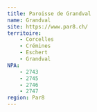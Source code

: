 ```yaml
---
title: Paroisse de Grandval
name: Grandval
site: https://www.par8.ch/
territoire:
    - Corcelles
    - Crémines
    - Eschert
    - Grandval
NPA:
    - 2743
    - 2745
    - 2746
    - 2747
region: Par8
---
```


